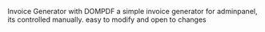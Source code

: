 Invoice Generator with DOMPDF
a simple invoice generator for adminpanel, its controlled manually.
easy to modify and open to changes
